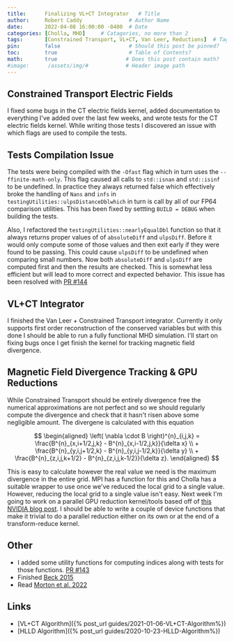 ```yaml
---
title:      Finalizing VL+CT Integrator   # Title
author:     Robert Caddy               # Author Name
date:       2022-04-08 16:00:00 -0400  # Date
categories: [Cholla, MHD]     # Catagories, no more than 2
tags:       [Constrained Transport, VL+CT, Van Leer, Reductions]  # Tags, any number
pin:        false                      # Should this post be pinned?
toc:        true                       # Table of Contents?
math:       true                      # Does this post contain math?
#image:      /assets/img/#            # Header image path
---
```


## Constrained Transport Electric Fields

I fixed some bugs in the CT electric fields kernel, added documentation to
everything I've added over the last few weeks, and wrote tests for the CT
electric fields kernel. While writing those tests I discovered an issue with
which flags are used to compile the tests.

## Tests Compilation Issue

The tests were being compiled with the `-Ofast` flag which in turn uses the
`--ffinite-math-only`. This flag caused all calls to `std::isnan` and
`std::isinf` to be undefined. In practice they always returned false which
effectively broke the handling of `Nans` and `infs` in
`testingUtilities::ulpsDistanceDblwhich` in turn is call by all of our FP64
comparison utilities. This has been fixed by settting `BUILD = DEBUG` when
building the tests.

Also, I refactored the `testingUtilities::nearlyEqualDbl` function so that it
always returns proper values of of `absoluteDiff` and `ulpsDiff`. Before it
would only compute some of those values and then exit early if they were found
to be passing. This could cause `ulpsDiff` to be undefined when comparing small
numbers. Now both `absoluteDiff` and `ulpsDiff` are computed first and then the
results are checked. This is somewhat less efficient but will lead to more
correct and expected behavior. This issue has been resolved with
[PR #144](https://github.com/cholla-hydro/cholla/pull/144)

## VL+CT Integrator

I finished the Van Leer + Constrained Transport integrator. Currently it only
supports first order reconstruction of the conserved variables but with this
done I should be able to run a fully functional MHD simulation. I'll start on
fixing bugs once I get finish the kernel for tracking magnetic field divergence.

## Magnetic Field Divergence Tracking & GPU Reductions

While Constrained Transport should be entirely divergence free the numerical
approximations are not perfect and so we should regularly compute the divergence
and check that it hasn't risen above some negligible amount. The divergene is
calculated with this equation

$$
    \begin{aligned}
        \left( \nabla \cdot B \right)^{n}_{i,j,k} =
            \frac{B^{n}_{x,i+1/2,j,k} - B^{n}_{x,i-1/2,j,k}}{\delta x} \\
            + \frac{B^{n}_{y,i,j+1/2,k} - B^{n}_{y,i,j-1/2,k}}{\delta y} \\
            + \frac{B^{n}_{z,i,j,k+1/2} - B^{n}_{z,i,j,k-1/2}}{\delta z}.
    \end{aligned}
$$

This is easy to calculate however the real value we need is the maximum
divergence in the entire grid. MPI has a function for this and Cholla has a
suitable wrapper to use once we've reduced the local grid to a single value.
However, reducing the local grid to a single value isn't easy. Next week I'm
going to work on a parallel GPU reduction kernel/tools based off of [this NVIDIA
blog post](https://developer.nvidia.com/blog/faster-parallel-reductions-kepler/).
I should be able to write a couple of device functions that make it trivial to
do a parallel reduction either on its own or at the end of a transform-reduce
kernel.

## Other

- I added some utility functions for computing indices along with tests for those
  functions. [PR #143](https://github.com/cholla-hydro/cholla/pull/143)
- Finished [Beck 2015](https://ui.adsabs.harvard.edu/abs/2015A%26ARv..24....4B/abstract)
- Read [Morton et al. 2022](https://arxiv.org/abs/2204.01757)

## Links

- [VL+CT Algorithm]({% post_url guides/2021-01-06-VL+CT-Algorithm%})
- [HLLD Algorithm]({% post_url guides/2020-10-23-HLLD-Algorithm%})
